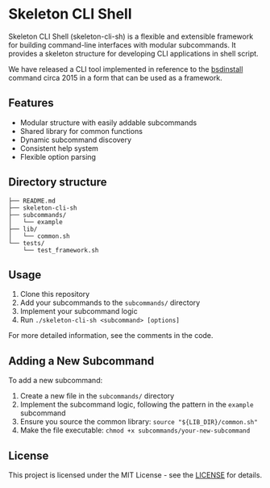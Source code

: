 # Skeleton CLI Shell

Skeleton CLI Shell (skeleton-cli-sh) is a flexible and extensible framework for building command-line interfaces with modular subcommands. It provides a skeleton structure for developing CLI applications in shell script.

We have released a CLI tool implemented in reference to the [bsdinstall](https://man.freebsd.org/cgi/man.cgi?bsdinstall(8)) command circa 2015 in a form that can be used as a framework.

## Features

- Modular structure with easily addable subcommands
- Shared library for common functions
- Dynamic subcommand discovery
- Consistent help system
- Flexible option parsing

## Directory structure

```
├── README.md
├── skeleton-cli-sh
├── subcommands/
│   └── example
├── lib/
│   └── common.sh
└── tests/
    └── test_framework.sh
```

## Usage

1. Clone this repository
2. Add your subcommands to the `subcommands/` directory
3. Implement your subcommand logic
4. Run `./skeleton-cli-sh <subcommand> [options]`

For more detailed information, see the comments in the code.

## Adding a New Subcommand

To add a new subcommand:

1. Create a new file in the `subcommands/` directory
2. Implement the subcommand logic, following the pattern in the `example` subcommand
3. Ensure you source the common library: `source "${LIB_DIR}/common.sh"`
4. Make the file executable: `chmod +x subcommands/your-new-subcommand`

## License

This project is licensed under the MIT License - see the [LICENSE](https://opensource.org/license/mit) for details.
